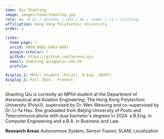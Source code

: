 ```yaml
---
name: Qiu Shaoting
image: images/team/shaoting.jpg
role: ms  # pi / postdoc / phd / ms / under / ra / visiting
affiliation: Hong Kong Polytechnic University
order: 1

links:
  home-page: /
  orcid: 0009-0002-0403-6687
  google-scholar: /
  github: https://github.com/Serena-qiu
  email: shaoting.qiu@polyu.edu.hk
  profile: 

display_1: MPhil Student (PolyU), B.Eng. (BUPT)
display_2: Fall 2024 - Present
---
```


<!--  Add a short self introduction here -->
<!-- Like Research Areas -->

Shaoting Qiu is currently an MPhil student at the Department of Aeronautical and Aviation Engineering, The Hong Kong Polytechnic University (PolyU), supervised by Dr. Wen Weisong and co-supervised by Dr. Li-Ta Hsu. 
She graduated from Beijing University of Posts and Telecommunications with dual bachelor's degrees in 2024: a B.Eng. in Computer Engineering and a B.A. in Business and Law.

**Research Areas**
Autonomous System; Sensor Fusion; SLAM; Localization
